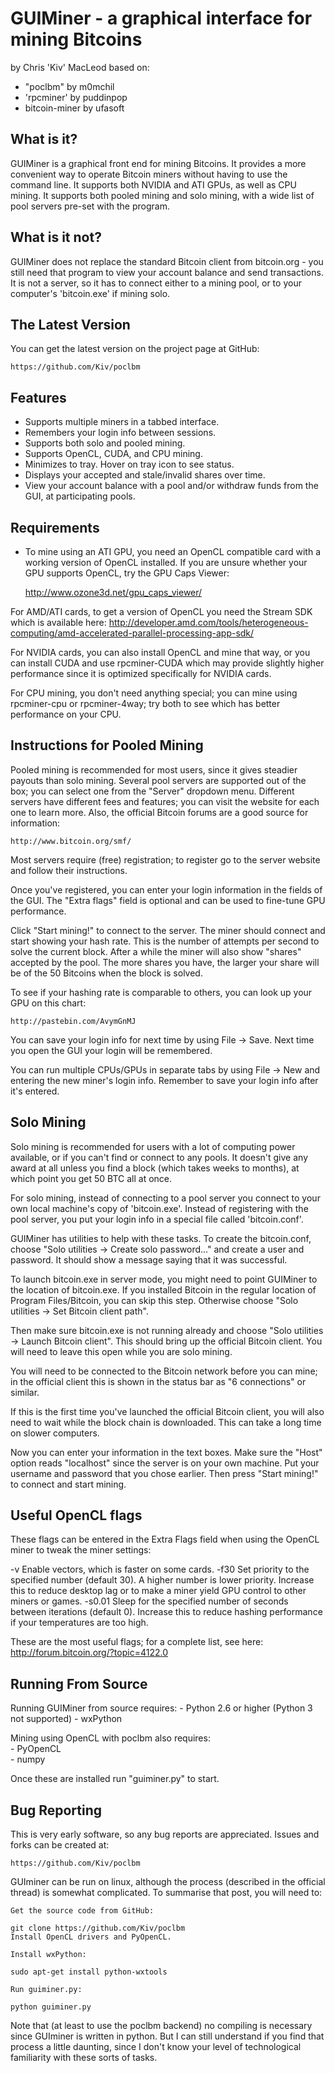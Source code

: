 GUIMiner - a graphical interface for mining Bitcoins 
====================================================

by Chris 'Kiv' MacLeod
based on:
- "poclbm" by m0mchil
- 'rpcminer' by puddinpop
- bitcoin-miner by ufasoft

What is it?
-----------

GUIMiner is a graphical front end for mining Bitcoins. It provides a more
convenient way to operate Bitcoin miners without having to use the command
line. It supports both NVIDIA and ATI GPUs, as well as CPU mining. It 
supports both pooled mining and solo mining, with a wide list of pool
servers pre-set with the program.

What is it not?
---------------

GUIMiner does not replace the standard Bitcoin client from bitcoin.org - you
still need that program to view your account balance and send transactions.
It is not a server, so it has to connect either to a mining pool, or to your
computer's 'bitcoin.exe' if mining solo.

The Latest Version
------------------

You can get the latest version on the project page at GitHub:
    
    https://github.com/Kiv/poclbm

Features
--------

- Supports multiple miners in a tabbed interface.
- Remembers your login info between sessions.
- Supports both solo and pooled mining.
- Supports OpenCL, CUDA, and CPU mining.
- Minimizes to tray. Hover on tray icon to see status.
- Displays your accepted and stale/invalid shares over time.
- View your account balance with a pool and/or withdraw funds from
  the GUI, at participating pools.

Requirements
------------

- To mine using an ATI GPU, you need an OpenCL compatible card with a 
working version of OpenCL installed. If you are unsure whether your GPU
supports OpenCL, try the GPU Caps Viewer:

    http://www.ozone3d.net/gpu_caps_viewer/
    
For AMD/ATI cards, to get a version of OpenCL you need the Stream SDK which is
available here:
    http://developer.amd.com/tools/heterogeneous-computing/amd-accelerated-parallel-processing-app-sdk/
    
For NVIDIA cards, you can also install OpenCL and mine that way, or you can
install CUDA and use rpcminer-CUDA which may provide slightly higher performance
since it is optimized specifically for NVIDIA cards.

For CPU mining, you don't need anything special; you can mine using rpcminer-cpu
or rpcminer-4way; try both to see which has better performance on your CPU.    
    
Instructions for Pooled Mining
------------------------------

Pooled mining is recommended for most users, since it gives steadier payouts
than solo mining. Several pool servers are supported out of the box; you can
select one from the "Server" dropdown menu. Different servers have different
fees and features; you can visit the website for each one to learn more. Also,
the official Bitcoin forums are a good source for information:

    http://www.bitcoin.org/smf/

Most servers require (free) registration; to register go to the server website
and follow their instructions.
    
Once you've registered, you can enter your login information in the fields of
the GUI. The "Extra flags" field is optional and can be used to fine-tune GPU
performance.

Click "Start mining!" to connect to the server. The miner should connect and start
showing your hash rate. This is the number of attempts per second to solve the
current block. After a while the miner will also show "shares" accepted
by the pool. The more shares you have, the larger your share will be of
the 50 Bitcoins when the block is solved.

To see if your hashing rate is comparable to others, you can look up your GPU on
this chart:
    
    http://pastebin.com/AvymGnMJ

You can save your login info for next time by using File -> Save. Next time
you open the GUI your login will be remembered.

You can run multiple CPUs/GPUs in separate tabs by using File -> New and entering
the new miner's login info. Remember to save your login info after it's entered.

Solo Mining
-----------

Solo mining is recommended for users with a lot of computing power available,
or if you can't find or connect to any pools. It doesn't give any award at 
all unless you find a block (which takes weeks to months), at which point you
get 50 BTC all at once.

For solo mining, instead of connecting to a pool server you connect to your own
local machine's copy of 'bitcoin.exe'. Instead of registering with the pool
server, you put your login info in a special file called 'bitcoin.conf'. 

GUIMiner has utilities to help with these tasks. To create the bitcoin.conf,
choose "Solo utilities -> Create solo password..." and create a user and
password. It should show a message saying that it was successful.

To launch bitcoin.exe in server mode, you might need to point GUIMiner to
the location of bitcoin.exe. If you installed Bitcoin in the regular location
of Program Files/Bitcoin, you can skip this step. Otherwise choose "Solo
utilities -> Set Bitcoin client path".

Then make sure bitcoin.exe is not running already and choose "Solo
utilities -> Launch Bitcoin client". This should bring up the official
Bitcoin client. You will need to leave this open while you are solo mining.

You will need to be connected to the Bitcoin network before you can mine;
in the official client this is shown in the status bar as "6 connections"
or similar. 

If this is the first time you've launched the official Bitcoin client, you
will also need to wait while the block chain is downloaded. This can take
a long time on slower computers.

Now you can enter your information in the text boxes. Make sure the "Host" 
option reads "localhost" since the server is on your own machine. Put your 
username and password that you chose earlier. Then press "Start mining!" to 
connect and start mining.

Useful OpenCL flags
-------------------

These flags can be entered in the Extra Flags field when using the OpenCL
miner to tweak the miner settings:

-v	Enable vectors, which is faster on some cards.
-f30	Set priority to the specified number (default 30).
	A higher number is lower priority. Increase this to reduce desktop
        lag or to make a miner yield GPU control to other miners or games.
-s0.01  Sleep for the specified number of seconds between iterations (default 0).
        Increase this to reduce hashing performance if your temperatures are
        too high.

These are the most useful flags; for a complete list, see here:
	http://forum.bitcoin.org/?topic=4122.0


Running From Source
-------------------

Running GUIMiner from source requires:
    - Python 2.6 or higher (Python 3 not supported)
    - wxPython

Mining using OpenCL with poclbm also requires:    
    - PyOpenCL    
    - numpy

Once these are installed run "guiminer.py" to start.

Bug Reporting
-------------

This is very early software, so any bug reports are appreciated. Issues and
forks can be created at:

    https://github.com/Kiv/poclbm    



GUIminer can be run on linux, although the process (described in the official thread) is somewhat complicated. To summarise that post, you will need to:

    Get the source code from GitHub:

    git clone https://github.com/Kiv/poclbm
    Install OpenCL drivers and PyOpenCL.

    Install wxPython:

    sudo apt-get install python-wxtools

    Run guiminer.py:

    python guiminer.py

Note that (at least to use the poclbm backend) no compiling is necessary since GUIminer is written in python. But I can still understand if you find that process a little daunting, since I don't know your level of technological familiarity with these sorts of tasks.

